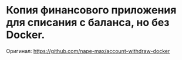 # Копия финансового приложения для списания с баланса, но без Docker.
Оригинал: https://github.com/nape-max/account-withdraw-docker
